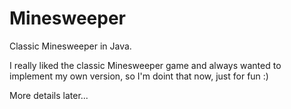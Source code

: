 Minesweeper
===========

Classic Minesweeper in Java.

I really liked the classic Minesweeper game and always wanted to implement my own version, so I'm doint that now, just for fun :)

More details later...
